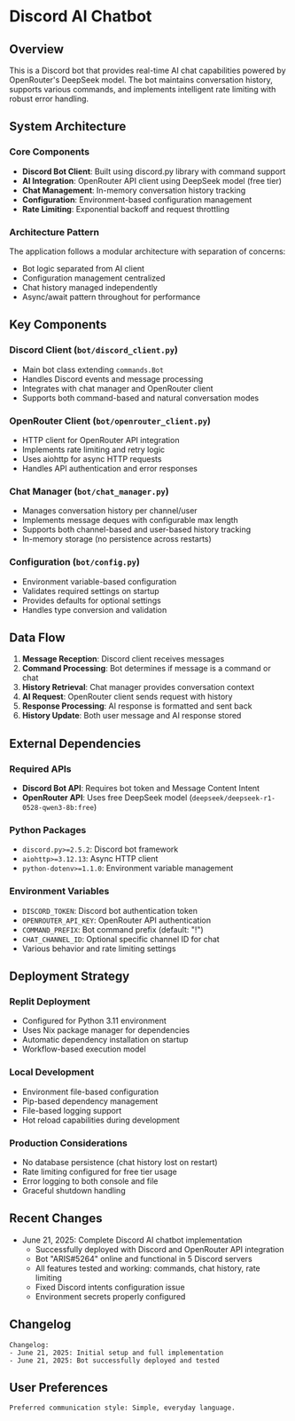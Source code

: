 # Discord AI Chatbot

## Overview

This is a Discord bot that provides real-time AI chat capabilities powered by OpenRouter's DeepSeek model. The bot maintains conversation history, supports various commands, and implements intelligent rate limiting with robust error handling.

## System Architecture

### Core Components
- **Discord Bot Client**: Built using discord.py library with command support
- **AI Integration**: OpenRouter API client using DeepSeek model (free tier)
- **Chat Management**: In-memory conversation history tracking
- **Configuration**: Environment-based configuration management
- **Rate Limiting**: Exponential backoff and request throttling

### Architecture Pattern
The application follows a modular architecture with separation of concerns:
- Bot logic separated from AI client
- Configuration management centralized
- Chat history managed independently
- Async/await pattern throughout for performance

## Key Components

### Discord Client (`bot/discord_client.py`)
- Main bot class extending `commands.Bot`
- Handles Discord events and message processing
- Integrates with chat manager and OpenRouter client
- Supports both command-based and natural conversation modes

### OpenRouter Client (`bot/openrouter_client.py`)
- HTTP client for OpenRouter API integration
- Implements rate limiting and retry logic
- Uses aiohttp for async HTTP requests
- Handles API authentication and error responses

### Chat Manager (`bot/chat_manager.py`)
- Manages conversation history per channel/user
- Implements message deques with configurable max length
- Supports both channel-based and user-based history tracking
- In-memory storage (no persistence across restarts)

### Configuration (`bot/config.py`)
- Environment variable-based configuration
- Validates required settings on startup
- Provides defaults for optional settings
- Handles type conversion and validation

## Data Flow

1. **Message Reception**: Discord client receives messages
2. **Command Processing**: Bot determines if message is a command or chat
3. **History Retrieval**: Chat manager provides conversation context
4. **AI Request**: OpenRouter client sends request with history
5. **Response Processing**: AI response is formatted and sent back
6. **History Update**: Both user message and AI response stored

## External Dependencies

### Required APIs
- **Discord Bot API**: Requires bot token and Message Content Intent
- **OpenRouter API**: Uses free DeepSeek model (`deepseek/deepseek-r1-0528-qwen3-8b:free`)

### Python Packages
- `discord.py>=2.5.2`: Discord bot framework
- `aiohttp>=3.12.13`: Async HTTP client
- `python-dotenv>=1.1.0`: Environment variable management

### Environment Variables
- `DISCORD_TOKEN`: Discord bot authentication token
- `OPENROUTER_API_KEY`: OpenRouter API authentication
- `COMMAND_PREFIX`: Bot command prefix (default: "!")
- `CHAT_CHANNEL_ID`: Optional specific channel ID for chat
- Various behavior and rate limiting settings

## Deployment Strategy

### Replit Deployment
- Configured for Python 3.11 environment
- Uses Nix package manager for dependencies
- Automatic dependency installation on startup
- Workflow-based execution model

### Local Development
- Environment file-based configuration
- Pip-based dependency management
- File-based logging support
- Hot reload capabilities during development

### Production Considerations
- No database persistence (chat history lost on restart)
- Rate limiting configured for free tier usage
- Error logging to both console and file
- Graceful shutdown handling

## Recent Changes

- June 21, 2025: Complete Discord AI chatbot implementation
  - Successfully deployed with Discord and OpenRouter API integration
  - Bot "ARIS#5264" online and functional in 5 Discord servers
  - All features tested and working: commands, chat history, rate limiting
  - Fixed Discord intents configuration issue
  - Environment secrets properly configured

## Changelog

```
Changelog:
- June 21, 2025: Initial setup and full implementation
- June 21, 2025: Bot successfully deployed and tested
```

## User Preferences

```
Preferred communication style: Simple, everyday language.
```